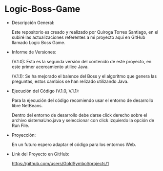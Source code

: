 # Logic-Boss-Game

* Descripción General:

  Este repositorio es creado y realizado por Quiroga Torres Santiago, en el subiré las actualizaciones referentes a mi proyecto aquí en     GitHub llamado Logic Boss Game.

* Informe de Versiones:

  (V.1.0): Esta es la segunda versión del contenido de este proyecto, en este primer acercamiento utilice Java.

  (V.1.1): Se ha mejorado el balence del Boss y el algoritmo que genera las preguntas, estos cambios se han relizado utilizando Java.

* Ejecución del Código (V.1.0, V.1.1):

  Para la ejecución del código recomiendo usar el entorno de desarrollo libre NetBeans.

  Dentro del entorno de desarrollo debe darse click derecho sobre el archivo sistemaUno.java y seleccionar con click izquierdo la opción   de Run File.

* Proyección:

  En un futuro espero adaptar el código para los entornos Web.
  
* Link del Proyecto en GitHub:

  https://github.com/users/GoldSymbol/projects/1  
